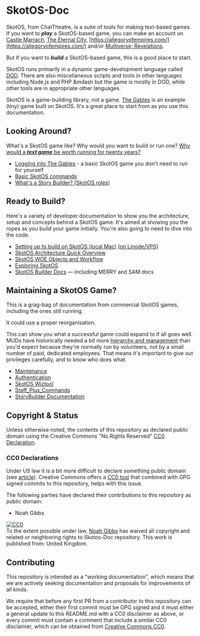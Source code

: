 # SkotOS-Doc

SkotOS, from ChatTheatre, is a suite of tools for making text-based games. If you want to ***play*** a SkotOS-based game, you can make an account on [Castle Marrach](https://www.marrach.com/), [The Eternal City](https://www.eternalcitygame.com/), [https://allegoryofempires.com/](https://allegoryofempires.com/) and/or [Multiverse; Revelations](https://home.multirev.net/).

But if you want to ***build*** a SkotOS-based game, this is a good place to start.

SkotOS runs primarily in a dynamic game-development language called [DGD](http://www.dworkin.nl/dgd/). There are also miscellaneous scripts and tools in other languages including Node.js and PHP &mdash but the game is mostly in DGD, while other tools are in appropriate other languages.

SkotOS is a game-building library, not a game. [The Gables](https://github.com/ChatTheatre/gables_game) is an example (tiny) game built on SkotOS. It's a great place to start from as you use this documentation.

## Looking Around?

What's a SkotOS game like? Why would you want to build or run one? [Why would a ***text game*** be worth running for twenty years?](Basics/Why_Text.md)

* [Logging into The Gables](Basics/Prod_Gables.md) - a basic SkotOS game you don't need to run for yourself
* [Basic SkotOS commands](Basics/Commands.md)
* [What's a Story Builder? (SkotOS roles)](Basics/Roles.md)

## Ready to Build?

Here's a variety of developer documentation to show you the architecture, setup and concepts behind a SkotOS game. It's aimed at showing you the ropes as you build your game initially. You're also going to need to dive into the code.

* [Setting up to build on SkotOS (local Mac)](./setup.md) [(on Linode/VPS)](./setup_vps.md)
* [SkotOS Architecture Quick Overview](./architecture.md)
* [SkotOS WOE Objects and Workflow](Story_Builder/woe_workflow.md)
* [Exploring SkotOS](./Developer/Exploring_SkotOS.md)
* [SkotOS Builder Docs](./Story_Builder/) &mdash; including MERRY and SAM docs

## Maintaining a SkotOS Game?

This is a grag-bag of documentation from commercial SkotOS games, including the ones still running.

It could use a proper reorganisation.

This can show you what a successful game could expand to if all goes well. MUDs have historically needed a bit more [hierarchy and management](Basics/Roles.md) than you'd expect because they're normally run by volunteers, not by a small number of paid, dedicated employees. That means it's important to give out privileges carefully, and to know who does what.

* [Maintenance](./Maintenance.md)
* [Authentication](./Authentication.md)
* [SkotOS Wiztool](Developer/SkotOS_Wiztool.md)
* [Staff_Plus_Commands](Story_Builder/Staff_Plus_Commands.md)
* [StoryBuilder Documentation](./Story_Builder/)

## Copyright & Status

Unless otherwise noted, the contents of this repository as declared public domain using the Creative Commons "No Rights Reserved" [CC0 Declaration](https://creativecommons.org/share-your-work/public-domain/cc0/).

### CC0 Declarations

Under US law it is a bit more difficult to declare something public domain (see [article](https://www.techdirt.com/articles/20150123/15564629797/why-we-still-cant-really-put-anything-public-domain-why-that-needs-to-change.shtml)). Creative Commons offers a [CC0 tool](https://creativecommons.org/choose/zero/) that combined with GPG signed commits to this repository, helps with this issue.

The following parties have declared their contributions to this repository as public domain:

* Noah Gibbs

<p xmlns:dct="http://purl.org/dc/terms/" xmlns:vcard="http://www.w3.org/2001/vcard-rdf/3.0#">
  <a rel="license"
     href="http://creativecommons.org/publicdomain/zero/1.0/">
    <img src="http://i.creativecommons.org/p/zero/1.0/88x31.png" style="border-style: none;" alt="CC0" />
  </a>
  <br />
  To the extent possible under law,
  <a rel="dct:publisher"
     href="https://codefol.io">
    <span property="dct:title">Noah Gibbs</span></a>
  has waived all copyright and related or neighboring rights to
  <span property="dct:title">Skotos-Doc repository</span>.
This work is published from:
<span property="vcard:Country" datatype="dct:ISO3166"
      content="UK" about="https://github.com/ChatTheatre/eOS-Doc">
  United Kingdom</span>.
</p>

## Contributing

This repository is intended as a "working documentation", which means that we are actively seeking documentation and proposals for improvements of all kinds.

We require that before any first PR from a contributor to this repository can be accepted, either their first commit must be GPG signed and it must either a general update to this README.md with a CC0 disclaimer as above, or every commit must contain a comment that include a similar CC0 disclaimer, which can be obtained from [Creative Commons CC0](https://creativecommons.org/choose/zero/).

